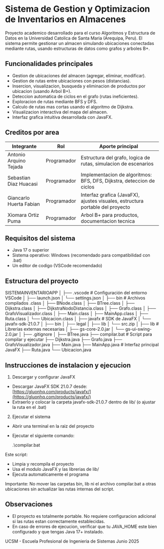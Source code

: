 # Sistema de Gestion y Optimizacion de Inventarios en Almacenes

Proyecto academico desarrollado para el curso Algoritmos y Estructura de Datos en la Universidad Catolica de Santa Maria (Arequipa, Peru).
El sistema permite gestionar un almacen simulando ubicaciones conectadas mediante rutas, usando estructuras de datos como grafos y arboles B+.

## Funcionalidades principales

* Gestion de ubicaciones del almacen (agregar, eliminar, modificar).
* Gestion de rutas entre ubicaciones con pesos (distancias).
* Insercion, visualizacion, busqueda y eliminacion de productos por ubicacion (usando Arbol B+).
* Deteccion automatica de ciclos en el grafo (rutas ineficientes).
* Exploracion de rutas mediante BFS y DFS.
* Calculo de rutas mas cortas usando el algoritmo de Dijkstra.
* Visualizacion interactiva del mapa del almacen.
* Interfaz grafica intuitiva desarrollada con JavaFX.

## Creditos por area

| Integrante              | Rol         | Aporte principal                                                              |
| ----------------------- | ----------- | ----------------------------------------------------------------------------- |
| Antonio Arquino Tejada  | Programador | Estructura del grafo, logica de rutas, simulacion de escenarios               |
| Sebastian Diaz Huacasi  | Programador | Implementacion de algoritmos: BFS, DFS, Dijkstra, deteccion de ciclos         |
| Giancarlo Huerta Fabian | Programador | Interfaz grafica (JavaFX), ajustes visuales, estructura portable del proyecto |
| Xiomara Ortiz Puma      | Programador | Arbol B+ para productos, documentacion tecnica                                |

## Requisitos del sistema

* Java 17 o superior
* Sistema operativo: Windows (recomendado para compatibilidad con .bat)
* Un editor de codigo (VSCode recomendado)

## Estructura del proyecto

SISTEMAINVENTARIOAPP
│
├── .vscode                     # Configuración del entorno VSCode
│   ├── launch.json
│   └── settings.json
│
├── bin                        # Archivos compilados .class
│   ├── BNode.class
│   ├── BTree.class
│   ├── Dijkstra.class
│   ├── DijkstraNodoDistancia.class
│   ├── Grafo.class
│   ├── GrafoVisualizador.class
│   ├── Main.class
│   ├── MainApp.class
│   ├── Ruta.class
│   └── Ubicacion.class
│
├── javafx                     # SDK de JavaFX
│   └── javafx-sdk-21.0.7
│       ├── bin
│       ├── legal
│       ├── lib
│       └── src.zip
│
├── lib                        # Librerías externas necesarias
│   ├── gs-core-2.0.jar
│   └── gs-ui-swing-2.0.jar
│
├── .gitignore
│
├── BTree.java
├── compilar.bat              # Script para compilar y ejecutar
├── Dijkstra.java
├── Grafo.java
├── GrafoVisualizador.java
├── Main.java
├── MainApp.java              # Interfaz principal JavaFX
├── Ruta.java
└── Ubicacion.java

## Instrucciones de instalacion y ejecucion

1. Descargar y configurar JavaFX

* Descargar JavaFX SDK 21.0.7 desde: [https://gluonhq.com/products/javafx/](https://gluonhq.com/products/javafx/)
* Extraerlo y colocar la carpeta javafx-sdk-21.0.7 dentro de lib/ (o ajustar la ruta en el .bat)

2. Ejecutar el sistema

* Abrir una terminal en la raiz del proyecto
* Ejecutar el siguiente comando:

  .\compilar.bat

Este script:

* Limpia y recompila el proyecto
* Usa el modulo JavaFX y las librerias de lib/
* Ejecuta automaticamente el programa

Importante: No mover las carpetas bin, lib ni el archivo compilar.bat a otras ubicaciones sin actualizar las rutas internas del script.

## Observaciones

* El proyecto es totalmente portable. No requiere configuracion adicional si las rutas estan correctamente establecidas.
* En caso de errores de ejecucion, verificar que tu JAVA\_HOME este bien configurado y que tengas Java 17+ instalado.

UCSM - Escuela Profesional de Ingenieria de Sistemas
Junio 2025
